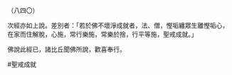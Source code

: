 （八四〇）

次經亦如上說。差別者：「若於佛不壞淨成就者，法、僧，慳垢纏眾生離慳垢心，在家而住解脫，心施，常行樂施，常樂於捨，行平等施，聖戒成就。」

佛說此經已，諸比丘聞佛所說，歡喜奉行。

#聖戒成就

